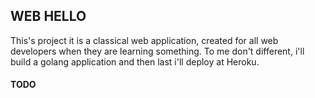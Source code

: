 WEB HELLO
---------

  This's project it is a classical web application, created for all web developers when they are learning something.
To me don't different, i'll build a golang application and then last i'll deploy at Heroku.


#### TODO
